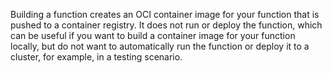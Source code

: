 <!-- Snippet used in the following topics:
- /docs/getting-started/build-run-deploy-func.md
- /docs/functions/build-run-deploy-func.md
-->
Building a function creates an OCI container image for your function that is pushed to a container registry. It does not run or deploy the function, which can be useful if you want to build a container image for your function locally, but do not want to automatically run the function or deploy it to a cluster, for example, in a testing scenario.
